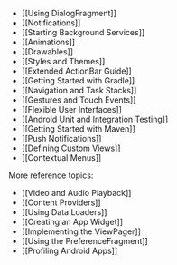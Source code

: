 * [[Using DialogFragment]]
* [[Notifications]]
* [[Starting Background Services]]
* [[Animations]]
* [[Drawables]]
* [[Styles and Themes]]
* [[Extended ActionBar Guide]]
* [[Getting Started with Gradle]]
* [[Navigation and Task Stacks]]
* [[Gestures and Touch Events]]
* [[Flexible User Interfaces]]
* [[Android Unit and Integration Testing]]
* [[Getting Started with Maven]]
* [[Push Notifications]]
* [[Defining Custom Views]]
* [[Contextual Menus]]

More reference topics:

* [[Video and Audio Playback]]
* [[Content Providers]]
* [[Using Data Loaders]]
* [[Creating an App Widget]]
* [[Implementing the ViewPager]]
* [[Using the PreferenceFragment]]
* [[Profiling Android Apps]]